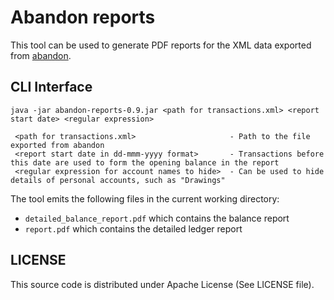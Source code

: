 # Abandon reports

This tool can be used to generate PDF reports for the XML data exported from [abandon](https://github.com/hrj/abandon).

## CLI Interface

```
java -jar abandon-reports-0.9.jar <path for transactions.xml> <report start date> <regular expression>

 <path for transactions.xml>                     - Path to the file exported from abandon
 <report start date in dd-mmm-yyyy format>       - Transactions before this date are used to form the opening balance in the report
 <regular expression for account names to hide>  - Can be used to hide details of personal accounts, such as "Drawings"

```

The tool emits the following files in the current working directory: 
  * `detailed_balance_report.pdf` which contains the balance report
  * `report.pdf` which contains the detailed ledger report


## LICENSE

This source code is distributed under Apache License (See LICENSE file).
